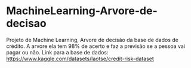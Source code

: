 # MachineLearning-Arvore-de-decisao
Projeto de Machine Learning, Arvore de decisão da base de dados de crédito. A arvore ela tem 98% de acerto e faz a previsão se a pessoa vai pagar ou não.
Link para a base de dados: https://www.kaggle.com/datasets/laotse/credit-risk-dataset
